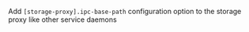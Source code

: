 Add `[storage-proxy].ipc-base-path` configuration option to the storage proxy like other service daemons
